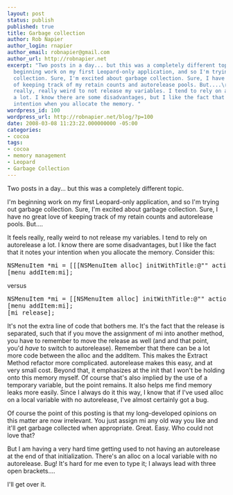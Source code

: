 ```yaml
---
layout: post
status: publish
published: true
title: Garbage collection
author: Rob Napier
author_login: rnapier
author_email: robnapier@gmail.com
author_url: http://robnapier.net
excerpt: "Two posts in a day... but this was a completely different topic.\r\n\r\nI'm
  beginning work on my first Leopard-only application, and so I'm trying out garbage
  collection. Sure, I'm excited about garbage collection. Sure, I have no great love
  of keeping track of my retain counts and autorelease pools. But....\r\n\r\nIt feels
  really, really weird to not release my variables. I tend to rely on autorelease
  a lot. I know there are some disadvantages, but I like the fact that it notes your
  intention when you allocate the memory. "
wordpress_id: 100
wordpress_url: http://robnapier.net/blog/?p=100
date: 2008-03-08 11:23:22.000000000 -05:00
categories:
- cocoa
tags:
- cocoa
- memory management
- Leopard
- Garbage Collection
---
```

Two posts in a day... but this was a completely different topic.

I'm beginning work on my first Leopard-only application, and so I'm trying out garbage collection. Sure, I'm excited about garbage collection. Sure, I have no great love of keeping track of my retain counts and autorelease pools. But....

It feels really, really weird to not release my variables. I tend to rely on autorelease a lot. I know there are some disadvantages, but I like the fact that it notes your intention when you allocate the memory. <!-- more --> Consider this:
<pre lang="objc">NSMenuItem *mi = [[[NSMenuItem alloc] initWithTitle:@"" action:NULL keyEquivalent:@""] autorelease];
[menu addItem:mi];</pre>
versus
<pre lang="objc">NSMenuItem *mi = [[NSMenuItem alloc] initWithTitle:@"" action:NULL keyEquivalent:@""];
[menu addItem:mi];
[mi release];</pre>
It's not the extra line of code that bothers me. It's the fact that the release is separated, such that if you move the assignment of mi into another method, you have to remember to move the release as well (and and that point, you'd *have* to switch to autorelease). Remember that there can be a lot more code between the alloc and the addItem. This makes the Extract Method refactor more complicated. autorelease makes this easy, and at very small cost. Beyond that, it emphasizes at the init that I won't be holding onto this memory myself. Of course that's also implied by the use of a temporary variable, but the point remains. It also helps me find memory leaks more easily. Since I always do it this way, I know that if I've used alloc on a local variable with no autorelease, I've almost certainly got a bug.

Of course the point of this posting is that my long-developed opinions on this matter are now irrelevant. You just assign mi any old way you like and it'll get garbage collected when appropriate. Great. Easy. Who could not love that?

But I am having a very hard time getting used to not having an autorelease at the end of that initialization. There's an alloc on a local variable with no autorelease. Bug! It's hard for me even to type it; I always lead with three open brackets....

I'll get over it.

